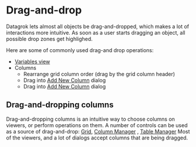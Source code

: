 <!-- TITLE: Drag-and-drop -->
<!-- SUBTITLE: -->

# Drag-and-drop

Datagrok lets almost all objects be drag-and-dropped, which makes a lot of interactions more intuitive. As soon as a
user starts dragging an object, all possible drop zones get highlighed.

Here are some of commonly used drag-and drop operations:

* [Variables view](navigation.md#variables)
* Columns
  * Rearrange grid column order (drag by the grid column header)
  * Drag into [Add New Column](../transform/add-new-column.md) dialog
  * Drag into [Add New Column](../transform/add-new-column.md) dialog

## Drag-and-dropping columns

Drag-and-dropping columns is an intuitive way to choose columns on viewers, or perform operations on them. A number of
controls can be used as a source of drag-and-drop:
[Grid](../visualize/viewers/grid.md), [Column Manager](../explore/column-manager.md)
, [Table Manager](../overview/table-manager.md)
Most of the viewers, and a lot of dialogs accept columns that are being dragged.
